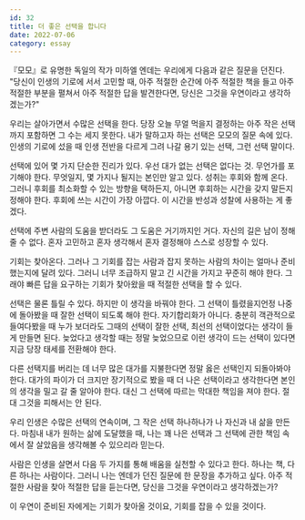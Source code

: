 ```yaml
---
id: 32
title: 더 좋은 선택을 합니다
date: 2022-07-06
category: essay
---
```


『모모』로 유명한 독일의 작가 미하엘 엔데는 우리에게 다음과 같은 질문을 던진다. "당신이 인생의 기로에 서서 고민할 때, 아주 적절한 순간에 아주 적절한 책을 들고 아주 적절한 부분을 펼쳐서 아주 적절한 답을 발견한다면, 당신은 그것을 우연이라고 생각하겠는가?"

우리는 살아가면서 수많은 선택을 한다. 당장 오늘 무얼 먹을지 결정하는 아주 작은 선택까지 포함하면 그 수는 세지 못한다. 내가 말하고자 하는 선택은 모모의 질문 속에 있다. 인생의 기로에 섰을 때 인생 전반을 다르게 그려 나갈 용기 있는 선택, 그런 선택 말이다.

선택에 있어 몇 가지 단순한 진리가 있다. 우선 대가 없는 선택은 없다는 것. 무언가를 포기해야 한다. 무엇일지, 몇 가지나 될지는 본인만 알고 있다. 성취는 후회와 함께 온다. 그러니 후회를 최소화할 수 있는 방향을 택하든지, 아니면 후회하는 시간을 갖지 말든지 정해야 한다. 후회에 쓰는 시간이 가장 아깝다. 이 시간을 반성과 성찰에 사용하는 게 좋겠다.

선택에 주변 사람의 도움을 받더라도 그 도움은 거기까지인 거다. 자신의 길은 남이 정해줄 수 없다. 혼자 고민하고 혼자 생각해서 혼자 결정해야 스스로 성장할 수 있다.

기회는 찾아온다. 그러나 그 기회를 잡는 사람과 잡지 못하는 사람의 차이는 얼마나 준비했는지에 달려 있다. 그러니 너무 조급하지 말고 긴 시간을 가지고 꾸준히 해야 한다. 그래야 빠른 답을 요구하는 기회가 찾아왔을 때 적절한 선택을 할 수 있다.

선택은 물론 틀릴 수 있다. 하지만 이 생각을 바꿔야 한다. 그 선택이 틀렸을지언정 나중에 돌아봤을 때 잘한 선택이 되도록 해야 한다. 자기합리화가 아니다. 충분히 객관적으로 들여다봤을 때 누가 보더라도 그때의 선택이 잘한 선택, 최선의 선택이었다는 생각이 들게 만들면 된다. 늦었다고 생각할 때는 정말 늦었으므로 이런 생각이 드는 선택이 있다면 지금 당장 태세를 전환해야 한다.

다른 선택지를 버리는 데 너무 많은 대가를 지불한다면 정말 옳은 선택인지 되돌아봐야 한다. 대가의 파이가 더 크지만 장기적으로 봤을 때 더 나은 선택이라고 생각한다면 본인의 생각을 밀고 갈 줄 알아야 한다. 대신 그 선택에 따르는 막대한 책임을 져야 한다. 절대 그것을 피해서는 안 된다.

우리 인생은 수많은 선택의 연속이며, 그 작은 선택 하나하나가 나 자신과 내 삶을 만든다. 마침내 내가 원하는 삶에 도달했을 때, 나는 꽤 나은 선택과 그 선택에 관한 책임 속에서 잘 살았음을 생각해볼 수 있으리라 믿는다.

사람은 인생을 살면서 다음 두 가지를 통해 배움을 실천할 수 있다고 한다. 하나는 책, 다른 하나는 사람이다. 그러니 나는 엔데가 던진 질문에 한 문장을 추가하고 싶다. 아주 적절한 사람을 찾아 적절한 답을 듣는다면, 당신을 그것을 우연이라고 생각하겠는가?

이 우연이 준비된 자에게는 기회가 찾아올 것이요, 기회를 잡을 수 있을 것이다.
